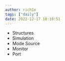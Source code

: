 ```yaml
---
author: rich1e
tags: ["daily"]
date: 2022-12-17 10:10:51
---
```


- Structures
- Simulation
- Mode Source
- Monitor
- Port